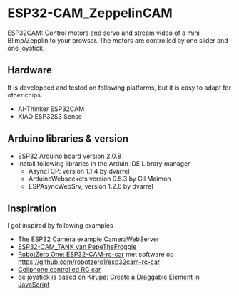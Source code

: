 # ESP32-CAM_ZeppelinCAM
ESP32CAM: Control motors and servo and stream video of a mini Blimp/Zepplin to your browser. The motors are controlled by one slider and one joystick.

## Hardware
It is developped and tested on following platforms, but it is easy to adapt for other chips. 
- AI-Thinker ESP32CAM
- XIAO ESP32S3 Sense

## Arduino libraries & version
- ESP32 Arduino board version 2.0.8
- Install following libraries in the Arduin IDE Library manager
  - AsyncTCP: version 1.1.4 by dvarrel
  - ArduinoWebsockets version 0.5.3 by Gil Maimon
  - ESPAsyncWebSrv, version 1.2.6 by dvarrel

## Inspiration
I got inspired by following examples
- The ESP32 Camera example CameraWebServer
- [ESP32-CAM_TANK van PepeTheFroggie](https://github.com/PepeTheFroggie/ESP32CAM_RCTANK)
- [RobotZero One: ESP32-CAM-rc-car](https://robotzero.one/esp32-cam-rc-car/) met software op https://github.com/robotzero1/esp32cam-rc-car
- [Cellphone controlled RC car](https://github.com/neonious/lowjs_esp32_examples/tree/master/neonious_one/cellphone_controlled_rc_car) 
- de joystick is based on [Kirupa: Create a Draggable Element in JavaScript](https://www.kirupa.com/html5/drag.htm)
